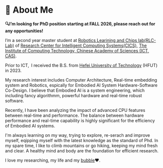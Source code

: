 # 👀 About Me

**🔍I’m looking for PhD position starting at FALL 2026, please reach out for any opportunities!**

I’m a second year master student at [Robotics Learining and Chips lab(RLC-Lab)](https://github.com/RLC-Lab) of [Research Center for Intelligent
Computing Systems(CICS)](https://ict.cas.cn/jssgk/zzjg/kyxt/znjsj/js/),  [The Institute of Computing Technology, Chinese Academy of Sciences (ICT, CAS)](http://www.ict.ac.cn/).

Prior to ICT, I received the B.S. from [Hefei University of Technology](https://www.hfut.edu.cn/) (HFUT) in 2023.

My research interest includes Computer Architecture, Real-time embedding system and Robotics, espically for Embodied AI System Hardware-Software Co-Design. I believe that Embodied AI is a system engineering, which including fancy algorithmm, powerful hardware and real-time robust software. 

Recently, I have been analyzing the impact of advanced CPU features between real-time and performance. The balance between hardware performance and real-time capability is highly significant for the efficiency of Embodied AI systems.

I'm always learning on my way, trying to explore, re-serach and improve myself, eqipping myself with the latest knowledge as the standard of Phd. In my spare time, I like to climb mountains or go hiking, keeping my mind fresh and clear. A healthy mind and body are the foundation for efficient research.

I love my researching, my life and my [bubble](https://panpancui1230.github.io/)❤️.
